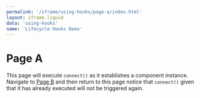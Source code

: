 ```yaml
---
permalink: '/iframe/using-hooks/page-a/index.html'
layout: iframe.liquid
data: 'using-hooks'
name: 'Lifecycle Hooks Demo'
---
```


# Page A

This page will execute `connect()` as it establishes a component instance. Navigate to [Page B](/iframe/using-hooks/page-b/) and then return to this page notice that `connect()` given that it has already executed will not be triggered again.
